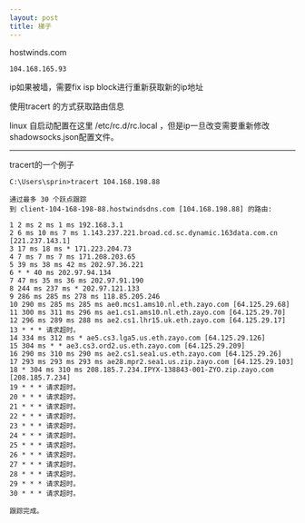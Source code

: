 ```yaml
---
layout: post
title: 梯子
---
```


hostwinds.com

`104.168.165.93`

ip如果被墙，需要fix isp block进行重新获取新的ip地址

使用tracert <ip> 的方式获取路由信息

linux 自启动配置在这里 /etc/rc.d/rc.local ，但是ip一旦改变需要重新修改shadowsocks.json配置文件。

-------------------------------------------

tracert的一个例子

```
C:\Users\sprin>tracert 104.168.198.88

通过最多 30 个跃点跟踪
到 client-104-168-198-88.hostwindsdns.com [104.168.198.88] 的路由:

1 2 ms 2 ms 1 ms 192.168.3.1
2 6 ms 10 ms 7 ms 1.143.237.221.broad.cd.sc.dynamic.163data.com.cn [221.237.143.1]
3 17 ms 18 ms * 171.223.204.73
4 7 ms 7 ms 7 ms 171.208.203.65
5 39 ms 38 ms 42 ms 202.97.36.221
6 * * 40 ms 202.97.94.134
7 47 ms 35 ms 36 ms 202.97.91.190
8 244 ms 237 ms * 202.97.121.133
9 286 ms 285 ms 278 ms 118.85.205.246
10 290 ms 285 ms 285 ms ae0.mcs1.ams10.nl.eth.zayo.com [64.125.29.68]
11 300 ms 311 ms 296 ms ae1.cs1.ams10.nl.eth.zayo.com [64.125.29.70]
12 296 ms 289 ms 288 ms ae2.cs1.lhr15.uk.eth.zayo.com [64.125.29.17]
13 * * * 请求超时。
14 334 ms 312 ms * ae5.cs3.lga5.us.eth.zayo.com [64.125.29.126]
15 304 ms * * ae3.cs3.ord2.us.eth.zayo.com [64.125.29.209]
16 290 ms 310 ms 290 ms ae2.cs1.sea1.us.eth.zayo.com [64.125.29.26]
17 293 ms 293 ms 293 ms ae28.mpr2.sea1.us.zip.zayo.com [64.125.29.103]
18 * 304 ms 310 ms 208.185.7.234.IPYX-138843-001-ZYO.zip.zayo.com [208.185.7.234]
19 * * * 请求超时。
20 * * * 请求超时。
21 * * * 请求超时。
22 * * * 请求超时。
23 * * * 请求超时。
24 * * * 请求超时。
25 * * * 请求超时。
26 * * * 请求超时。
27 * * * 请求超时。
28 * * * 请求超时。
29 * * * 请求超时。
30 * * * 请求超时。

跟踪完成。
```

